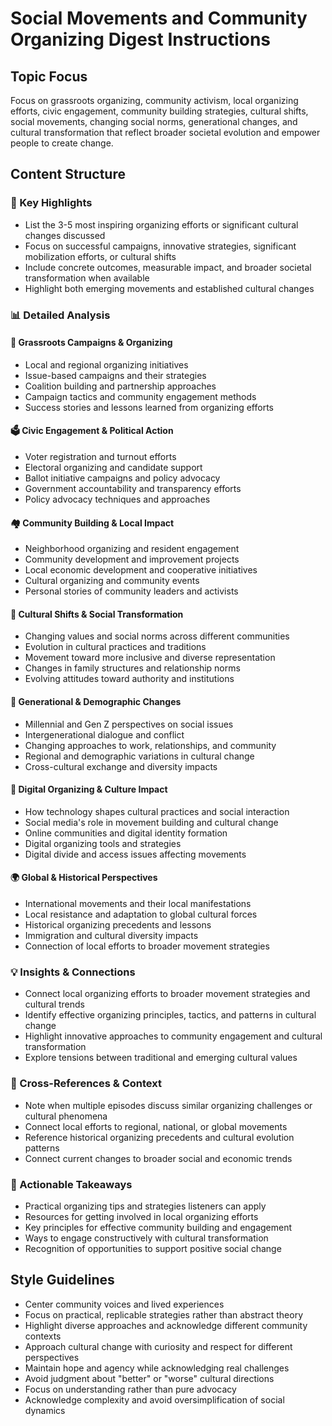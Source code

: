 # Social Movements and Community Organizing Digest Instructions

## Topic Focus
Focus on grassroots organizing, community activism, local organizing efforts, civic engagement, community building strategies, cultural shifts, social movements, changing social norms, generational changes, and cultural transformation that reflect broader societal evolution and empower people to create change.

## Content Structure

### 🌟 Key Highlights
- List the 3-5 most inspiring organizing efforts or significant cultural changes discussed
- Focus on successful campaigns, innovative strategies, significant mobilization efforts, or cultural shifts
- Include concrete outcomes, measurable impact, and broader societal transformation when available
- Highlight both emerging movements and established cultural changes

### 📊 Detailed Analysis

#### 🤝 Grassroots Campaigns & Organizing
- Local and regional organizing initiatives
- Issue-based campaigns and their strategies
- Coalition building and partnership approaches
- Campaign tactics and community engagement methods
- Success stories and lessons learned from organizing efforts

#### 🗳️ Civic Engagement & Political Action
- Voter registration and turnout efforts
- Electoral organizing and candidate support
- Ballot initiative campaigns and policy advocacy
- Government accountability and transparency efforts
- Policy advocacy techniques and approaches

#### 🏘️ Community Building & Local Impact
- Neighborhood organizing and resident engagement
- Community development and improvement projects
- Local economic development and cooperative initiatives
- Cultural organizing and community events
- Personal stories of community leaders and activists

#### 🌊 Cultural Shifts & Social Transformation
- Changing values and social norms across different communities
- Evolution in cultural practices and traditions
- Movement toward more inclusive and diverse representation
- Changes in family structures and relationship norms
- Evolving attitudes toward authority and institutions

#### 👥 Generational & Demographic Changes
- Millennial and Gen Z perspectives on social issues
- Intergenerational dialogue and conflict
- Changing approaches to work, relationships, and community
- Regional and demographic variations in cultural change
- Cross-cultural exchange and diversity impacts

#### 📱 Digital Organizing & Culture Impact
- How technology shapes cultural practices and social interaction
- Social media's role in movement building and cultural change
- Online communities and digital identity formation
- Digital organizing tools and strategies
- Digital divide and access issues affecting movements

#### 🌍 Global & Historical Perspectives
- International movements and their local manifestations
- Local resistance and adaptation to global cultural forces
- Historical organizing precedents and lessons
- Immigration and cultural diversity impacts
- Connection of local efforts to broader movement strategies

### 💡 Insights & Connections
- Connect local organizing efforts to broader movement strategies and cultural trends
- Identify effective organizing principles, tactics, and patterns in cultural change
- Highlight innovative approaches to community engagement and cultural transformation
- Explore tensions between traditional and emerging cultural values

### 🔗 Cross-References & Context
- Note when multiple episodes discuss similar organizing challenges or cultural phenomena
- Connect local efforts to regional, national, or global movements
- Reference historical organizing precedents and cultural evolution patterns
- Connect current changes to broader social and economic trends

### 🎯 Actionable Takeaways
- Practical organizing tips and strategies listeners can apply
- Resources for getting involved in local organizing efforts
- Key principles for effective community building and engagement
- Ways to engage constructively with cultural transformation
- Recognition of opportunities to support positive social change

## Style Guidelines
- Center community voices and lived experiences
- Focus on practical, replicable strategies rather than abstract theory
- Highlight diverse approaches and acknowledge different community contexts
- Approach cultural change with curiosity and respect for different perspectives
- Maintain hope and agency while acknowledging real challenges
- Avoid judgment about "better" or "worse" cultural directions
- Focus on understanding rather than pure advocacy
- Acknowledge complexity and avoid oversimplification of social dynamics